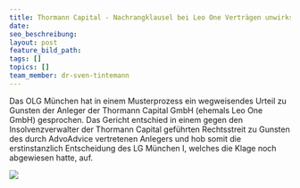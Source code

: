 ```yaml
---
title: Thormann Capital - Nachrangklausel bei Leo One Verträgen unwirksam
date:
seo_beschreibung:
layout: post
feature_bild_path:
tags: []
topics: []
team_member: dr-sven-tintemann
---
```


Das OLG M&uuml;nchen hat in einem Musterprozess ein wegweisendes Urteil zu Gunsten der Anleger der Thormann Capital GmbH (ehemals Leo One GmbH) gesprochen. Das Gericht entschied in einem gegen den Insolvenzverwalter der Thormann Capital gef&uuml;hrten Rechtsstreit zu Gunsten des durch AdvoAdvice vertretenen Anlegers und hob somit die erstinstanzlich Entscheidung des LG M&uuml;nchen I, welches die Klage noch abgewiesen hatte, auf.

![](/uploads/advoadvice-01-76-von-80.jpg)